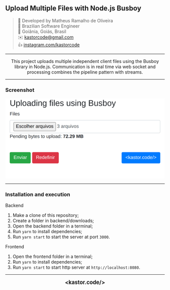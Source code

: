 ## Upload Multiple Files with Node.js Busboy

> 👷 Developed by Matheus Ramalho de Oliveira  
🔨 Brazilian Software Engineer  
🏡 Goiânia, Goiás, Brasil  
✉️ kastorcode@gmail.com  
👍 [instagram.com/kastorcode](https://instagram.com/kastorcode)

---

<p align="center">
  This project uploads multiple independent client files using the Busboy library in Node.js. Communication is in real time via web socket and processing combines the pipeline pattern with streams.
</p>

---

### Screenshot

<p align="center">
  <img src="screenshots/0.png" width="540" />
</p>

---

### Installation and execution

Backend

1. Make a clone of this repository;
2. Create a folder in backend/downloads;
3. Open the backend folder in a terminal;
4. Run `yarn` to install dependencies;
5. Run `yarn start` to start the server at port `3000`.

Frontend

1. Open the frontend folder in a terminal;
2. Run `yarn` to install dependencies;
3. Run `yarn start` to start http server at `http://localhost:8080`.

---

<p align="center">
  <big><b>&lt;kastor.code/&gt;</b></big>
</p>
